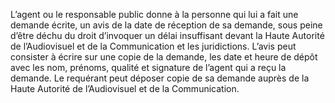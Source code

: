 L’agent ou le responsable public donne à la personne qui lui a fait une demande écrite, un avis de la date de réception de sa demande, sous peine d’être déchu du droit d’invoquer un délai insuffisant devant la Haute Autorité de l’Audiovisuel et de la Communication et les juridictions.
L’avis peut consister à écrire sur une copie de la demande, les date et heure de dépôt avec les nom, prénoms, qualité et signature de l’agent qui a reçu la demande.
Le requérant peut déposer copie de sa demande auprès de la Haute Autorité de l’Audiovisuel et de la Communication.